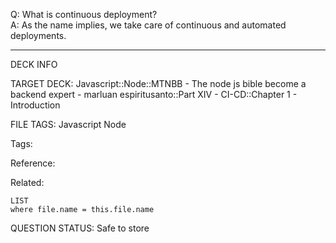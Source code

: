 Q: What is continuous deployment?  
A: As the name implies, we take care of continuous and automated deployments.
<!--ID: 1690389246692-->

---

DECK INFO

TARGET DECK: Javascript::Node::MTNBB - The node js bible become a backend expert - marluan espiritusanto::Part XIV - CI-CD::Chapter 1 - Introduction

FILE TAGS: Javascript Node

Tags:

Reference:

Related:

```dataview
LIST
where file.name = this.file.name
```

QUESTION STATUS: Safe to store